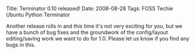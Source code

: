 Title: Terminator 0.10 released!
Date: 2008-08-28
Tags: FOSS Techie Ubuntu Python Terminator

Another release rolls in and this time it's not very exciting for you, but we have a bunch of bug fixes and the groundwork of the config/layout editing/saving work we want to do for 1.0. Please let us know if you find any bugs in this.
